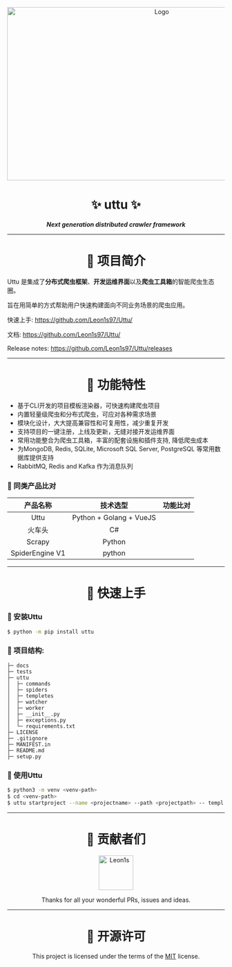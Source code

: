 <div align="center">
<a href="https://github.com/Leon1s97/Uttu/">
<img src="https://cdn.jsdelivr.net/gh/Leon1s97/Uttu/docs/logo/logo_16x9.png" alt="Logo" width="700" height="400">
</a>



# ✨ uttu ✨

***Next generation distributed crawler framework***

</div>

---


<!-- Introduction -->
<div align="center">

# 💖 项目简介

</div>

Uttu 是集成了**分布式爬虫框架**、**开发运维界面**以及**爬虫工具箱**的智能爬虫生态圈。

旨在用简单的方式帮助用户快速构建面向不同业务场景的爬虫应用。


快速上手: https://github.com/Leon1s97/Uttu/

文档: https://github.com/Leon1s97/Uttu/

Release notes: https://github.com/Leon1s97/Uttu/releases

---

<div align="center">

# 💙 功能特性

</div>


- 基于CLI开发的项目模板渲染器，可快速构建爬虫项目
- 内置轻量级爬虫和分布式爬虫，可应对各种需求场景
- 模块化设计，大大提高兼容性和可复用性，减少重复开发
- 支持项目的一键注册，上线及更新，无缝对接开发运维界面
- 常用功能整合为爬虫工具箱，丰富的配套设施和插件支持, 降低爬虫成本
- 为MongoDB, Redis, SQLite, Microsoft SQL Server, PostgreSQL 等常用数据库提供支持
- RabbitMQ, Redis and Kafka 作为消息队列


### 🌟 同类产品比对

| 产品名称      | 技术选型 | 功能比对 |
| :-----------: |  :-----------: | :-----------: |
| Uttu      | Python + Golang + VueJS | |
| 火车头   | C#        | |
| Scrapy   | Python        | |
| SpiderEngine V1  | python        | |



---

<div align="center">

#  💜 快速上手 

</div>

### 🌟 安装Uttu

```bash
$ python -m pip install uttu
```

### 🌟 项目结构:

```
├─ docs
├─ tests
├─ uttu
│  ├─ commands
│  ├─ spiders
│  ├─ templetes
│  ├─ watcher
│  ├─ worker
│  ├─ __init__.py
│  ├─ exceptions.py
│  └─ requirements.txt
├─ LICENSE
├─ .gitignore
├─ MANIFEST.in
├─ README.md
├─ setup.py
```

### 🌟 使用Uttu

```bash
$ python3 -m venv <venv-path>
$ cd <venv-path>
$ uttu startproject --name <projectname> --path <projectpath> -- templ <templetes>
```

---

<div align="center">

# 💚 贡献者们

<a href="https://github.com/Leon1s97/">
<img src="https://cdn.jsdelivr.net/gh/Leon1s97/cdn/avatar.jpg" alt="Leon1s" width="80" height="80">
</a>

<!-- [![Leon1s97's GitHub stats](https://github-readme-stats.vercel.app/api?username=Leon1s97&show_icons=true&theme=vue)](https://github.com/anuraghazra/github-readme-stats) -->


Thanks for all your wonderful PRs, issues and ideas. 

</div>

---

<div align="center">

# 💛 开源许可

This project is licensed under the terms of the [MIT](https://opensource.org/licenses/MIT) license.
</div>
